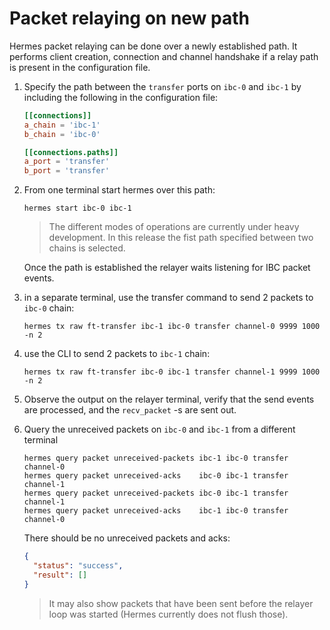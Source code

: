 # Packet relaying on new path

Hermes packet relaying can be done over a newly established path. It performs client creation, connection and channel handshake if a relay path is present in the configuration file.

1. Specify the path between the `transfer` ports on `ibc-0` and `ibc-1` by including the following in the configuration file:

    ```toml
    [[connections]]
    a_chain = 'ibc-1'
    b_chain = 'ibc-0'

    [[connections.paths]]
    a_port = 'transfer'
    b_port = 'transfer'
    ```

2. From one terminal start hermes over this path:

   ```shell
   hermes start ibc-0 ibc-1
   ```

    > The different modes of operations are currently under heavy development. In this release the fist path specified between two chains is selected.

    Once the path is established the relayer waits listening for IBC packet events.

3. in a separate terminal, use the transfer command to send 2 packets to `ibc-0` chain:

    ```shell
    hermes tx raw ft-transfer ibc-1 ibc-0 transfer channel-0 9999 1000 -n 2
    ```
4. use the CLI to send 2 packets to `ibc-1` chain:

    ```shell
    hermes tx raw ft-transfer ibc-0 ibc-1 transfer channel-1 9999 1000 -n 2
    ```

5. Observe the output on the relayer terminal, verify that the send events are processed, and the `recv_packet` -s are sent out.

6. Query the unreceived packets on `ibc-0` and `ibc-1` from a different terminal

    ```shell
    hermes query packet unreceived-packets ibc-1 ibc-0 transfer channel-0
    hermes query packet unreceived-acks    ibc-0 ibc-1 transfer channel-1
    hermes query packet unreceived-packets ibc-0 ibc-1 transfer channel-1
    hermes query packet unreceived-acks    ibc-1 ibc-0 transfer channel-0
    ```

    There should be no unreceived packets and acks:

    ```json
    {
      "status": "success",
      "result": []
    }
    ```

    > It may also show packets that have been sent before the relayer loop was started (Hermes currently does not flush those).
